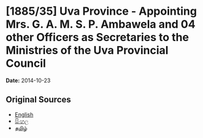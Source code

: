 # [1885/35] Uva Province - Appointing Mrs. G. A. M. S. P. Ambawela and 04 other Officers as Secretaries to the Ministries of the Uva Provincial Council

**Date:** 2014-10-23

## Original Sources

- [English](https://documents.gov.lk/view/extra-gazettes/2014/10/1885-35_E.pdf)
- [සිංහල](https://documents.gov.lk/view/extra-gazettes/2014/10/1885-35_S.pdf)
- [தமிழ்](https://documents.gov.lk/view/extra-gazettes/2014/10/1885-35_T.pdf)
